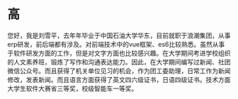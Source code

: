 # 高

您好，我是刘雪平，去年年毕业于中国石油大学华东，目前就职于浪潮集团，从事erp研发，前后端都有涉及。对前端技术中的vue框架、es6比较熟悉。虽然从事于软件研发方面的工作，但是对文字方面也比较感兴趣。在大学期间考进学校组织的人文素养班，锻炼了写作和沟通表达能力。因此，在大学期间编写过新闻、社团微信公众号。而且获得了机关单位见习的机会，作为团工委助理，日常工作为新闻修改，发表新闻。而且语言方面获得了英文四六级证书，日语四级证书。技术方面大学生软件大赛省三等奖，校级智能车一等奖。